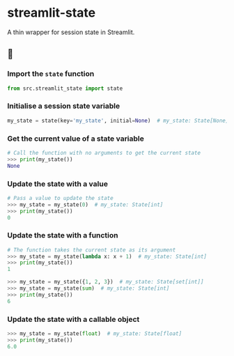 # streamlit-state

A thin wrapper for session state in Streamlit.

## 📖

### Import the `state` function

```python
from src.streamlit_state import state
```

### Initialise a session state variable

```python
my_state = state(key='my_state', initial=None)  # my_state: State[None]
```

### Get the current value of a state variable

```python
# Call the function with no arguments to get the current state
>>> print(my_state())
None
```

### Update the state with a value

```python
# Pass a value to update the state
>>> my_state = my_state(0)  # my_state: State[int]
>>> print(my_state())
0
```

### Update the state with a function

```python
# The function takes the current state as its argument
>>> my_state = my_state(lambda x: x + 1)  # my_state: State[int]
>>> print(my_state())
1
```

```python
>>> my_state = my_state({1, 2, 3})  # my_state: State[set[int]]
>>> my_state = my_state(sum)  # my_state: State[int]
>>> print(my_state())
6
```

### Update the state with a callable object

```python
>>> my_state = my_state(float)  # my_state: State[float]
>>> print(my_state())
6.0
```
